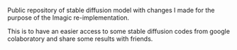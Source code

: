 Public repository of stable diffusion model with changes I made for the purpose of the Imagic re-implementation.

This is to have an easier access to some stable diffusion codes from google colaboratory and share some results with friends.
